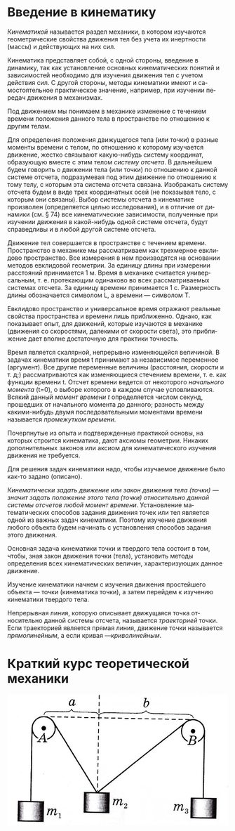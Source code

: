 # Введение в кинематику
*Кинематикой* называется раздел механики, в котором изуча­ются геометрические свойства движения тел без учета их инертно­сти (массы) и действующих на них сил. 

Кинематика представляет собой, с одной стороны, введение в динамику, так как установление основных кинематических понятий и зависимостей необходимо для изучения движения тел с учетом действия сил. С другой стороны, методы кинематики имеют и са­мостоятельное практическое значение, например, при изучении пе­редач движения в механизмах. 

Под движением мы понимаем в механике изменение с течением времени положения данного тела в пространстве по отношению к другим телам. 

Для определения положения движущегося тела (или точки) в разные моменты времени с телом, по отношению к которому изучает­ся движение, жестко связывают какую-нибудь систему координат, образующую вместе с этим телом *систему отсчета*. В дальнейшем будем говорить о движении тела (или точки) по отношению к данной системе отсчета, подразумевая под этим движение по отношению к тому телу, с которым эта система отсчета связана. Изображать сис­тему отсчета будем в виде трех координатных осей (не показывая тело, с которым они связаны). Выбор системы отсчета в кинематике произволен (определяется целью исследования), и в отличие от ди­намики (см. § 74) все кинематические зависимости, полученные при изучении движения в какой-нибудь одной системе отсчета, будут справедливы и в любой другой системе отсчета.

Движение тел совершается в пространстве с течением времени. Пространство в механике мы рассматриваем как трехмерное евкли­дово пространство. Все измерения в нем производятся на основании методов евклидовой геометрии. За единицу длины при измерении расстояний принимается 1 м. Время в механике считается универ­сальным, т. е. протекающим одинаково во всех рассматриваемых системах отсчета. За единицу времени принимается 1 с. Размерность длины обозначается символом L, а времени — символом Т. 

Евклидово пространство и универсальное время отражают реаль­ные свойства пространства и времени лишь приближенно. Однако, как показывает опыт, для движений, которые изучаются в механике (движения со скоростями, далекими от скорости света), это прибли­жение дает вполне достаточную для практики точность. 

Время является скалярной, непрерывно изменяющейся величи­ной. В задачах кинематики время t принимают за независимое пере­менное (аргумент). Все другие переменные величины (расстояния, скорости и т. д;) рассматриваются как изменяющиеся стечением вре­мени, т. е. как функции времени t. Отсчет времени ведется от не­которого *начального момента* (t=0), о выборе которого в каждом случае условливаются. Всякий данный *момент времени t* определя­ется числом секунд, прошедших от начального момента до данного; разность между какими-нибудь двумя последовательными момен­тами времени называется *промежутком времени*.

Почерпнутые из опыта и подтвержденные практикой основы, на которых строится кинематика, дают аксиомы геометрии. Никаких дополнительных законов или аксиом для кинематического изучения движения не требуется. 

Для решения задач кинематики надо, чтобы изучаемое движение было как-то задано (описано). 

*Кинематически задать движение или закон движения тела (точ­ки) — значит задать положение этого тела (точки) относительно данной системы отсчетов любой момент времени*. Установление ма­тематических способов задания движения точек или тел является одной из важных задач кинематики. Поэтому изучение движения любого объекта будем начинать с установления способов задания этого движения. 

Основная задача кинематики точки и твердого тела состоит в том, чтобы, зная закон движения точки (тела), установить методы определения всех кинематических величин, характеризующих дан­ное движение. 

Изучение кинематики начнем с изучения движения простейшего объекта — точки (кинематика точки), а затем перейдем к изучению кинематики твердого тела. 

Непрерывная линия, которую описывает движущаяся точка от­носительно данной системы отсчета, называется *траекторией* точки. Если траекторией является прямая линия, движение точки называ­ется *прямолинейным*, а если кривая —*криволинейным*.

# Краткий курс теоретической механики 
![](img/statik.png)